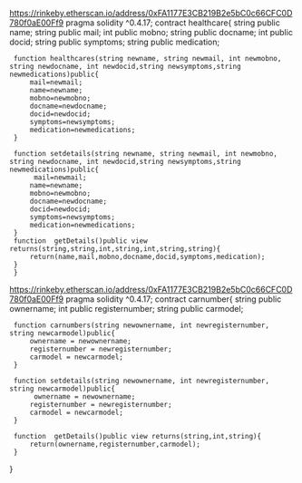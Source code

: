 https://rinkeby.etherscan.io/address/0xFA1177E3CB219B2e5bC0c66CFC0D780f0aE00Ff9
pragma solidity ^0.4.17;
contract healthcare{
     string public name;
     string public mail;
     int public mobno;
     string public docname;
     int public docid;
     string public symptoms;
     string public medication;
     
     function healthcares(string newname, string newmail, int newmobno, string newdocname, int newdocid,string newsymptoms,string newmedications)public{
         mail=newmail;
         name=newname;
         mobno=newmobno;
         docname=newdocname;
         docid=newdocid;
         symptoms=newsymptoms;
         medication=newmedications;
     }

     function setdetails(string newname, string newmail, int newmobno, string newdocname, int newdocid,string newsymptoms,string newmedications)public{
          mail=newmail;
         name=newname;
         mobno=newmobno;
         docname=newdocname;
         docid=newdocid;
         symptoms=newsymptoms;
         medication=newmedications;
     }
     function  getDetails()public view returns(string,string,int,string,int,string,string){
         return(name,mail,mobno,docname,docid,symptoms,medication);
     }
     }

https://rinkeby.etherscan.io/address/0xFA1177E3CB219B2e5bC0c66CFC0D780f0aE00Ff9
pragma solidity ^0.4.17;
contract carnumber{
    string public ownername;
    int public registernumber;
    string public carmodel;
   
     function carnumbers(string newownername, int newregisternumber, string newcarmodel)public{
         ownername = newownername;
         registernumber = newregisternumber;
         carmodel = newcarmodel;
     }
     
     function setdetails(string newownername, int newregisternumber, string newcarmodel)public{
          ownername = newownername;
         registernumber = newregisternumber;
         carmodel = newcarmodel;
     }
     
     function  getDetails()public view returns(string,int,string){
         return(ownername,registernumber,carmodel);
     }
         
         
}
